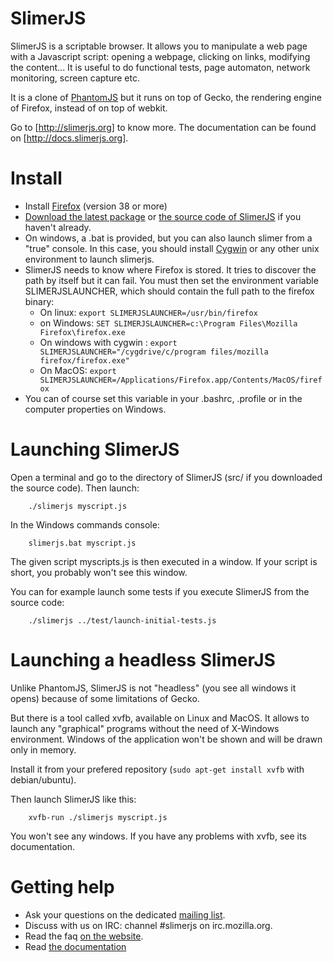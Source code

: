# SlimerJS

SlimerJS is a scriptable browser. It allows you to manipulate a web page
with a Javascript script: opening a webpage, clicking on links, modifying the content...
It is useful to do functional tests, page automaton, network monitoring, screen
capture etc.

It is a clone of [PhantomJS](http://phantomjs.org) but it runs on top of
Gecko, the rendering engine of Firefox, instead of on top of webkit.

Go to [http://slimerjs.org] to know more. The documentation can be found
on [http://docs.slimerjs.org].

# Install

- Install [Firefox](http://getfirefox.com) (version 38 or more)
- [Download the latest package](https://download.slimerjs.org/releases/0.10.0/slimerjs-0.10.0.zip) or
  [the source code of SlimerJS](https://github.com/laurentj/slimerjs/archive/master.zip) if you haven't already.
- On windows, a .bat is provided, but you can also launch slimer from a "true" console. In this case, you should install
  [Cygwin](http://www.cygwin.com/) or any other unix environment to launch slimerjs.
- SlimerJS needs to know where Firefox is stored. It tries to discover
  the path by itself but it can fail. You must then set the environment variable
  SLIMERJSLAUNCHER, which should contain the full path to the firefox binary:
   - On linux: ```export SLIMERJSLAUNCHER=/usr/bin/firefox```
   - on Windows: ```SET SLIMERJSLAUNCHER=c:\Program Files\Mozilla Firefox\firefox.exe```
   - On windows with cygwin : ```export SLIMERJSLAUNCHER="/cygdrive/c/program files/mozilla firefox/firefox.exe"```
   - On MacOS: ```export SLIMERJSLAUNCHER=/Applications/Firefox.app/Contents/MacOS/firefox```
- You can of course set this variable in your .bashrc, .profile or in the computer
   properties on Windows.

# Launching SlimerJS

Open a terminal and go to the directory of SlimerJS (src/ if you downloaded the
source code). Then launch:

```
    ./slimerjs myscript.js
```

In the Windows commands console:

```
    slimerjs.bat myscript.js
```


The given script myscripts.js is then executed in a window. If your script is
short, you probably won't see this window.

You can for example launch some tests if you execute SlimerJS from the source code:

```
    ./slimerjs ../test/launch-initial-tests.js
```

# Launching a headless SlimerJS

Unlike PhantomJS, SlimerJS is not "headless" (you see all windows it opens)
because of some limitations of Gecko.

But there is a tool called xvfb, available on Linux and MacOS. It allows to launch
any "graphical" programs without the need of X-Windows environment. Windows of
the application won't be shown and will be drawn only in memory.

Install it from your prefered repository (```sudo apt-get install xvfb```
with debian/ubuntu).

Then launch SlimerJS like this:

```
    xvfb-run ./slimerjs myscript.js
```

You won't see any windows. If you have any problems with xvfb, see its
documentation.

# Getting help

- Ask your questions on the dedicated [mailing list](https://groups.google.com/forum/#!forum/slimerjs).
- Discuss with us on IRC: channel #slimerjs on irc.mozilla.org.
- Read the faq [on the website](http://slimerjs.org/faq.html).
- Read [the documentation](http://docs.slimerjs.org/current/)
